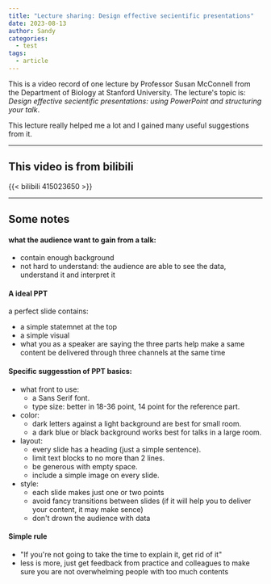 ```yaml
---
title: "Lecture sharing: Design effective secientific presentations"
date: 2023-08-13
author: Sandy
categories:
  - test
tags:
  - article
---
```


 This is a video record of one lecture by Professor Susan McConnell from the Department of Biology at Stanford University. The lecture's topic is: *Design effective secientific presentations: using PowerPoint and structuring your talk*.

 This lecture really helped me a lot and I gained many useful suggestions from it.

---
## This video is from bilibili

{{< bilibili 415023650 >}}

---

## Some notes 
#### what the audience want to gain from a talk:
- contain enough background 
- not hard to understand: the audience are able to see the data, understand it and interpret it

#### A ideal PPT 
   a perfect slide contains:
   - a simple statemnet at the top
   - a simple visual 
   - what you as a speaker are saying
   the three parts help make a same content be delivered through three channels at the same time

#### Specific suggesstion of PPT basics:
- what front to use: 
  - a Sans Serif font.
  - type size: better in 18-36 point, 14 point for the reference part.
- color: 
  - dark letters against a light background are best for small room.
  - a dark blue or black background works best for talks in a large room.
- layout: 
  - every slide has a heading (just a simple sentence).
  - limit text blocks to no more than 2 lines.
  - be generous with empty space.
  - include a simple image on every slide. 
- style:
  - each slide makes just one or two points
  - avoid fancy transitions between slides (if it will help you to deliver your content, it may make sence)
  - don't drown the audience with data

#### Simple rule
  - "If you're not going to take the time to explain it, get rid of it"
  - less is more, just get feedback from practice and colleagues to make sure you are not overwhelming people with too much contents

  

  
